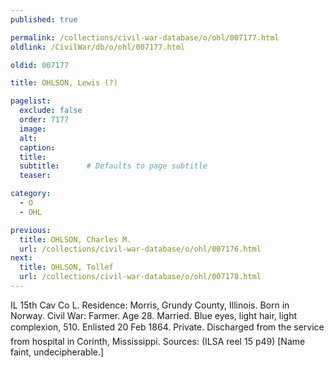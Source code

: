 ```yaml
---
published: true

permalink: /collections/civil-war-database/o/ohl/007177.html
oldlink: /CivilWar/db/o/ohl/007177.html

oldid: 007177

title: OHLSON, Lewis (?)

pagelist:
  exclude: false
  order: 7177
  image: 
  alt:
  caption:
  title:
  subtitle:      # Defaults to page subtitle
  teaser:

category: 
  - O 
  - OHL

previous:
  title: OHLSON, Charles M.
  url: /collections/civil-war-database/o/ohl/007176.html  
next:
  title: OHLSON, Tollef
  url: /collections/civil-war-database/o/ohl/007178.html   
---
```

IL 15th Cav Co L. Residence: Morris, Grundy County, Illinois. Born in Norway. Civil War: Farmer. Age 28. Married. Blue eyes, light hair, light complexion, 5&#146;10&#148;. Enlisted 20 Feb 1864. Private. Discharged from the service from hospital in Corinth, Mississippi. Sources: (ILSA reel 15 p49) [Name faint, undecipherable.]